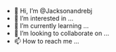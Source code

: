 - 👋 Hi, I’m @Jacksonandrebj
- 👀 I’m interested in ...
- 🌱 I’m currently learning ...
- 💞️ I’m looking to collaborate on ...
- 📫 How to reach me ...

<!---
Jacksonandrebj/Jacksonandrebj is a ✨ special ✨ repository because its `README.md` (this file) appears on your GitHub profile.
You can click the Preview link to take a look at your changes.
--->
